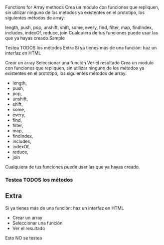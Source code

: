 
Functions for Array methods
​Crea un modulo con funciones que repliquen, sin utilizar ninguno de los métodos ya existentes en el prototipo, los siguientes métodos de array:

length,
push,
pop,
unshift,
shift,
some,
every,
find,
filter,
map,
findIndex,
includes,
indexOf,
reduce,
join
Cualquiera de tus funciones puede usar las que ya hayas creado.​Sample

Testea TODOS los métodos
Extra
Si ya tienes más de una función: haz un interfaz en HTML

Crear un array
Seleccionar una función
Ver el resultado
Crea un modulo con funciones que repliquen, sin utilizar ninguno de los métodos ya existentes en el prototipo, los siguientes métodos de array:

- length,
- push,
- pop,
- unshift,
- shift,
- some,
- every,
- find,
- filter,
- map,
- findIndex,
- includes,
- indexOf,
- reduce,
- join

Cualquiera de tus funciones puede usar las que ya hayas creado.


### Testea TODOS los métodos


## Extra

Si ya tienes más de una función: haz un interfaz en HTML

- Crear un array
- Seleccionar una función
- Ver el resultado


Esto NO se testea
